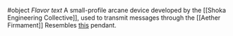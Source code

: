 
#object 
*Flavor text*
A small-profile arcane device developed by the [[Shoka Engineering Collective]], used to transmit messages through the [[Aether Firmament]]
Resembles [this](https://nl.pinterest.com/pin/188940146850083993/) pendant.

